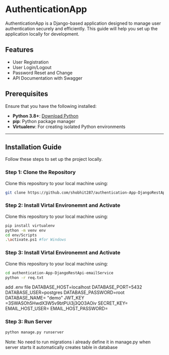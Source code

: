 # AuthenticationApp

AuthenticationApp is a Django-based application designed to manage user authentication securely and efficiently. This guide will help you set up the application locally for development.

## Features
- User Registration
- User Login/Logout
- Password Reset and Change
- API Documentation with Swagger

## Prerequisites

Ensure that you have the following installed:
- **Python 3.8+**: [Download Python](https://www.python.org/downloads/)
- **pip**: Python package manager
- **Virtualenv**: For creating isolated Python environments

---

## Installation Guide

Follow these steps to set up the project locally.

### Step 1: Clone the Repository
Clone this repository to your local machine using:
```bash
git clone https://github.com/shobhit287/authentication-App-DjangoRestApi-emailService
```
### Step 2: Install Virtal Environemnt and Activate
Clone this repository to your local machine using:
```bash
pip install virtualenv
python -m venv env
cd env/Scripts
.\activate.ps1 #for Windows
```
### Step 3: Install Virtal Environemnt and Activate
Clone this repository to your local machine using:
```bash
cd authentication-App-DjangoRestApi-emailService
python -r req.txt
```

add .env file
DATABASE_HOST=localhost
DATABASE_PORT=5432
DATABASE_USER=postgres
DATABASE_PASSWORD=root
DATABASE_NAME= "demo"
JWT_KEY =3SWASOh5HwdX3W5v9btPUi3j3QO3AOiv
SECRET_KEY= <your secret key>
EMAIL_HOST_USER= <email host>
EMAIL_HOST_PASSWORD= <email host password>

### Step 3: Run Server
```bash
python manage.py runserver
```
Note: No need to run migrations i already define it in manage.py when server starts it automatically creates table in database
